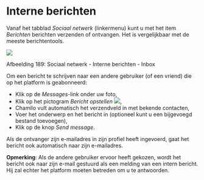 # Interne berichten

Vanaf het tabblad _Sociaal netwerk_ \(linkermenu\) kunt u met het item _Berichten_ berichten verzenden of ontvangen. Het is vergelijkbaar met de meeste berichtentools.

![](../../.gitbook/assets/images257%20%283%29.png)

Afbeelding 189: Sociaal netwerk - Interne berichten - Inbox

Om een bericht te schrijven naar een andere gebruiker \(of een vriend\) die op het platform is geabonneerd:

* Klik op de _Messages_-link onder uw foto,
* Klik op het pictogram _Bericht opstellen_ ![](../../.gitbook/assets/graphics338%20%281%29.png),
* Chamilo vult automatisch het verzendveld in met bekende contacten,
* Voer het onderwerp en het bericht in \(optioneel kunt u een bijgevoegd bestand toevoegen\),
* Klik op de knop _Send message_.

Als de ontvanger zijn e-mailadres in zijn profiel heeft ingevoerd, gaat het bericht ook automatisch naar zijn e-mailadres.

**Opmerking**: Als de andere gebruiker ervoor heeft gekozen, wordt het bericht ook naar zijn e-mail gestuurd als een melding van een intern bericht. Hij zal echter het platform moeten betreden om u te antwoorden.
